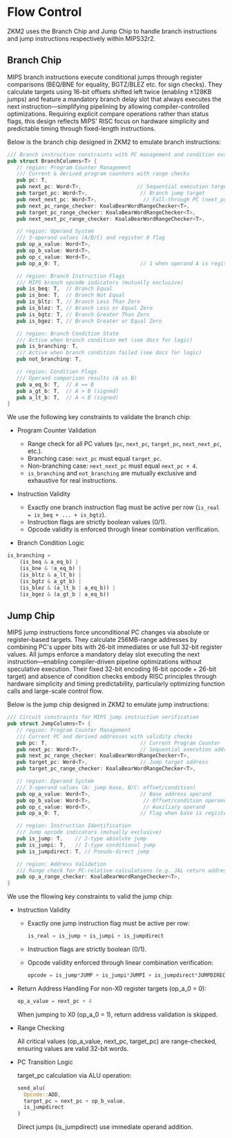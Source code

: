 # Flow Control

 ZKM2 uses ​the Branch Chip and Jump Chip to handle branch instructions and jump instructions ​respectively within MIPS32r2.

 ## Branch Chip

MIPS branch instructions execute conditional jumps through register comparisons (BEQ/BNE for equality, BGTZ/BLEZ etc. for sign checks). They calculate targets using 16-bit offsets shifted left twice (enabling ±128KB jumps) and feature a mandatory branch delay slot that always executes the next instruction—simplifying pipelining by allowing compiler-controlled optimizations. Requiring explicit compare operations rather than status flags, this design reflects MIPS' RISC focus on hardware simplicity and predictable timing through fixed-length instructions.

Below is the branch chip designed in ZKM2 to emulate branch instructions:

 ```rust
 /// Branch instruction constraints with PC management and condition evaluation
pub struct BranchColumns<T> {
    // region: Program Counter Management
    /// Current & derived program counters with range checks
    pub pc: T,
    pub next_pc: Word<T>,                  // Sequential execution target
    pub target_pc: Word<T>,                 // Branch jump target  
    pub next_next_pc: Word<T>,               // Fall-through PC (next_pc + 4)
    pub next_pc_range_checker: KoalaBearWordRangeChecker<T>,
    pub target_pc_range_checker: KoalaBearWordRangeChecker<T>,
    pub next_next_pc_range_checker: KoalaBearWordRangeChecker<T>,

    // region: Operand System
    /// 3-operand values (A/B/C) and register 0 flag
    pub op_a_value: Word<T>,
    pub op_b_value: Word<T>, 
    pub op_c_value: Word<T>,
    pub op_a_0: T,                          // 1 when operand A is register 0

    // region: Branch Instruction Flags
    /// MIPS branch opcode indicators (mutually exclusive)
    pub is_beq: T,  // Branch Equal
    pub is_bne: T,  // Branch Not Equal
    pub is_bltz: T, // Branch Less Than Zero
    pub is_blez: T, // Branch Less or Equal Zero
    pub is_bgtz: T, // Branch Greater Than Zero 
    pub is_bgez: T, // Branch Greater or Equal Zero

    // region: Branch Condition State
    /// Active when branch condition met (see docs for logic)
    pub is_branching: T,
    /// Active when branch condition failed (see docs for logic) 
    pub not_branching: T,

    // region: Condition Flags
    /// Operand comparison results (A vs B)
    pub a_eq_b: T,  // A == B
    pub a_gt_b: T,  // A > B (signed)
    pub a_lt_b: T,  // A < B (signed)
}
```
We use the following key constraints to validate the branch chip:

- Program Counter Validation

  
  - Range check for all PC values (`pc`, `next_pc`, `target_pc`, `next_next_pc`, etc.).
  - Branching case: `next_pc` must equal `target_pc`.
  - Non-branching case: `next_next_pc` must equal `next_pc + 4`.
  - `is_branching` and `not_branching` are mutually exclusive and exhaustive for real instructions.

- Instruction Validity
  - Exactly one branch instruction flag must be active per row (`is_real = is_beq + ... + is_bgtz`).
  - Instruction flags are strictly boolean values (0/1).
  - Opcode validity is enforced through linear combination verification.

- Branch Condition Logic
```rust
is_branching = 
    (is_beq & a_eq_b) |
    (is_bne & !a_eq_b) | 
    (is_bltz & a_lt_b) | 
    (is_bgtz & a_gt_b) |
    (is_blez & (a_lt_b | a_eq_b)) |
    (is_bgez & (a_gt_b | a_eq_b))
```


## Jump Chip

MIPS jump instructions force unconditional PC changes via absolute or register-based targets. They calculate 256MB-range addresses by combining PC's upper bits with 26-bit immediates or use full 32-bit register values. All jumps enforce a ​mandatory delay slot executing the next instruction—enabling compiler-driven pipeline optimizations without speculative execution. Their fixed 32-bit encoding (6-bit opcode + 26-bit target) and absence of condition checks embody RISC principles through hardware simplicity and timing predictability, particularly optimizing function calls and large-scale control flow.

Below is the jump chip designed in ZKM2 to emulate jump instructions:
 ```rust
/// Circuit constraints for MIPS jump instruction verification
pub struct JumpColumns<T> {
    // region: Program Counter Management
    /// Current PC and derived addresses with validity checks
    pub pc: T,                              // Current Program Counter
    pub next_pc: Word<T>,                   // Sequential execution address (PC + 4)
    pub next_pc_range_checker: KoalaBearWordRangeChecker<T>,
    pub target_pc: Word<T>,                 // Jump target address 
    pub target_pc_range_checker: KoalaBearWordRangeChecker<T>,

    // region: Operand System
    /// 3-operand values (A: jump base, B/C: offset/condition)
    pub op_a_value: Word<T>,                // Base address operand
    pub op_b_value: Word<T>,                 // Offset/condition operand  
    pub op_c_value: Word<T>,                 // Auxiliary operand
    pub op_a_0: T,                          // Flag when base is register $zero

    // region: Instruction Identification
    /// Jump opcode indicators (mutually exclusive)
    pub is_jump: T,    // J-type absolute jump
    pub is_jumpi: T,   // I-type conditional jump
    pub is_jumpdirect: T, // Pseudo-direct jump

    // region: Address Validation
    /// Range check for PC-relative calculations (e.g. JAL return address)
    pub op_a_range_checker: KoalaBearWordRangeChecker<T>,
}
 ```
We use the fllowing key constraints to valid the jump chip:


- Instruction Validity
  - Exactly one jump instruction flag must be active per row:

    ```rust
    is_real = is_jump + is_jumpi + is_jumpdirect
    ```
  - Instruction flags are strictly boolean (0/1).
  - Opcode validity enforced through linear combination verification:
    ```rust
    opcode = is_jump*JUMP + is_jumpi*JUMPI + is_jumpdirect*JUMPDIRECT
    ```
- Return Address Handling
  For non-X0 register targets (op_a_0 = 0):
  ```rust
  op_a_value = next_pc + 4
  ```
  When jumping to X0 (op_a_0 = 1), return address validation is skipped.
- Range Checking
  
  All critical values (op_a_value, next_pc, target_pc) are range-checked, ensuring values are valid 32-bit words.
- PC Transition Logic

  target_pc calculation via ALU operation:
  ```rust
  send_alu(
    Opcode::ADD,
    target_pc = next_pc + op_b_value, 
    is_jumpdirect
  )
  ```
  Direct jumps (is_jumpdirect) use immediate operand addition.

